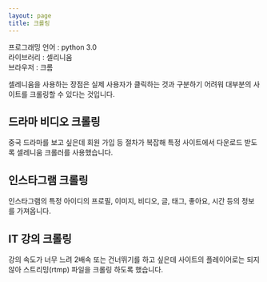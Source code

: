 ```yaml
---
layout: page
title: 크롤링
---
```


프로그래밍 언어 : python 3.0  
라이브러리 : 셀리니움  
브라우저 : 크롬  

셀레니움을 사용하는 장점은 실제 사용자가 클릭하는 것과 구분하기 어려워 대부분의 사이트를 크롤링할 수 있다는 것입니다.  

## 드라마 비디오 크롤링
중국 드라마를 보고 싶은데 회원 가입 등 절차가 복잡해 특정 사이트에서 다운로드 받도록 셀레니움 크롤러를 사용했습니다.  

## 인스타그램 크롤링
인스타그램의 특정 아이디의 프로필, 이미지, 비디오, 글, 태그, 좋아요, 시간 등의 정보를 가져옵니다.  

## IT 강의 크롤링
강의 속도가 너무 느려 2배속 또는 건너뛰기를 하고 싶은데 사이트의 플레이어로는 되지 않아 스트리밍(rtmp) 파일을 크롤링 하도록 했습니다.  

